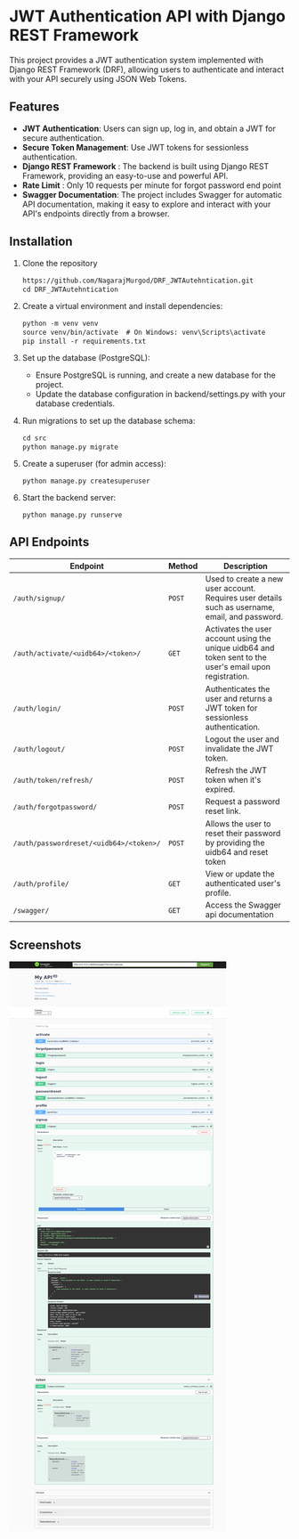 # JWT Authentication API with Django REST Framework
This project provides a JWT authentication system implemented with Django REST Framework (DRF), allowing users to authenticate and interact with your API securely using JSON Web Tokens.


## Features
- **JWT Authentication**: Users can sign up, log in, and obtain a JWT for secure authentication.
- **Secure Token Management**: Use JWT tokens for sessionless authentication.
- **Django REST Framework** : The backend is built using Django REST Framework, providing an easy-to-use and powerful API.
- **Rate Limit** : Only 10 requests per minute for forgot password end point 
- **Swagger Documentation**: The project includes Swagger for automatic API documentation, making it easy to explore and interact with your API's endpoints directly from a browser.

## Installation
1. Clone the repository

    ```
    https://github.com/NagarajMurgod/DRF_JWTAutehntication.git
    cd DRF_JWTAutehntication
    ```

2. Create a virtual environment and install dependencies:

    ```
    python -m venv venv
    source venv/bin/activate  # On Windows: venv\Scripts\activate
    pip install -r requirements.txt
    ```

3.  Set up the database (PostgreSQL):

    - Ensure PostgreSQL is running, and create a new database for the project.
    - Update the database configuration in backend/settings.py with your database credentials.


4. Run migrations to set up the database schema:

    ```
    cd src
    python manage.py migrate
    ```

5. Create a superuser (for admin access):

    ```
    python manage.py createsuperuser
    ```

6. Start the backend server:

    ```
    python manage.py runserve
    ```

## API Endpoints


| Endpoint                                   | Method  | Description                                          |
|--------------------------------------------|---------|------------------------------------------------------|
| `/auth/signup/`                       | `POST`  | Used to create a new user account. Requires user details such as username, email, and password.                           |
| `/auth/activate/<uidb64>/<token>/`     | `GET`   | Activates the user account using the unique uidb64 and token sent to the user's email upon registration. |
| `/auth/login/`                        | `POST`  | Authenticates the user and returns a JWT token for sessionless authentication.                        |
| `/auth/logout/`                       | `POST`  | Logout the user and invalidate the JWT token.        |
| `/auth/token/refresh/`                | `POST`  | Refresh the JWT token when it's expired.             |
| `/auth/forgotpassword/`               | `POST`  | Request a password reset link.                       |
| `/auth/passwordreset/<uidb64>/<token>/`| `POST`  | Allows the user to reset their password by providing the uidb64 and reset token   |
| `/auth/profile/`                      | `GET`   | View or update the authenticated user's profile.     |
|  `/swagger/`                 | `GET` |  Access the Swagger api documentation |


## Screenshots

![](./images/api_doc4.png)


